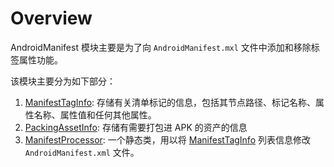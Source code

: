 # Overview

AndroidManifest 模块主要是为了向 `AndroidManifest.mxl` 文件中添加和移除标签属性功能。

该模块主要分为如下部分：

1. [ManifestTagInfo](./PackingProcessor/ManifestTagInfo.md): 存储有关清单标记的信息，包括其节点路径、标记名称、属性名称、属性值和任何其他属性。
2. [PackingAssetInfo](./PackingProcessor/PackingAssetInfo.md): 存储有需要打包进 APK 的资产的信息
3. [ManifestProcessor](./PackingProcessor/ManifestProcessor.md): 一个静态类，用以将 [ManifestTagInfo](./PackingProcessor/ManifestTagInfo.md) 列表信息修改 `AndroidManifest.xml` 文件。
